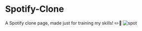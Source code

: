 # Spotify-Clone
A Spotify clone page, made just for training my skills! ✏️​📒​
![spot](https://user-images.githubusercontent.com/55373109/111895274-3f2cf780-89f0-11eb-802a-751c67b2bb76.png)
